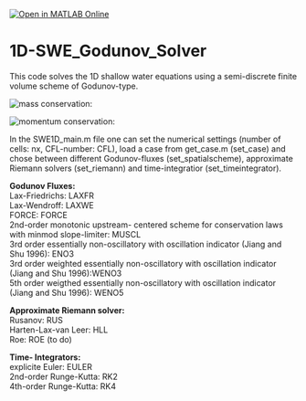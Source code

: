 [![Open in MATLAB Online](https://www.mathworks.com/images/responsive/global/open-in-matlab-online.svg)](https://matlab.mathworks.com/open/github/v1?repo=HSchmieder/1D-SWE_Godunov_Solver&file=https://github.com/HSchmieder/1D-SWE_Godunov_Solver/SWE1D_main.m)

# 1D-SWE_Godunov_Solver

This code solves the 1D shallow water equations using a semi-discrete finite volume scheme of Godunov-type.  

![mass conservation:](https://latex.codecogs.com/svg.image?%5Cfrac%7B%5Cpartial%7D%7B%5Cpartial%20t%7D%20h%20%2B%20%5Cfrac%7B%5Cpartial%7D%7B%5Cpartial%20x%7D%20h%20u%20%3D%200)

![momentum conservation:](https://latex.codecogs.com/svg.image?%5Cfrac%7B%5Cpartial%7D%7B%5Cpartial%20t%7D%20h%20u%20%2B%20%5Cfrac%7B%5Cpartial%7D%7B%5Cpartial%20x%7D%5CBigl%28h%20u%5E2%20%2B%20%5Ctfrac%7B1%7D%7B2%7D%5C%2Cg%20h%5E2%5CBigr%29%20%3D%20-g%20h%5C%2C%5Cfrac%7B%5Cpartial%20b%7D%7B%5Cpartial%20x%7D%20%2B%20S_f)

In the SWE1D_main.m file one can set the numerical settings (number of cells: nx, CFL-number: CFL), load a case from get_case.m (set_case) and chose between different Godunov-fluxes (set_spatialscheme), approximate Riemann solvers (set_riemann) and time-integratior (set_timeintegrator).

__Godunov Fluxes:__  
Lax-Friedrichs: LAXFR  
Lax-Wendroff: LAXWE  
FORCE: FORCE  
2nd-order monotonic upstream- centered scheme for conservation laws with minmod slope-limiter: MUSCL  
3rd order essentially non-oscillatory with oscillation indicator (Jiang and Shu 1996): ENO3  
3rd order weighted essentially non-oscillatory with oscillation indicator (Jiang and Shu 1996):WENO3  
5th order weigthed essentially non-oscillatory with oscillation indicator (Jiang and Shu 1996): WENO5  
  
__Approximate Riemann solver:__  
Rusanov: RUS  
Harten-Lax-van Leer: HLL  
Roe: ROE (to do)  

__Time- Integrators:__  
explicite Euler: EULER  
2nd-order Runge-Kutta: RK2  
4th-order Runge-Kutta: RK4
